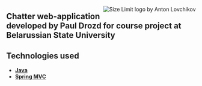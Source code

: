 <img src="https://www.bsu.by/Cache/Page/653933.jpg" align="right"
     title="Size Limit logo by Anton Lovchikov">
 <h2>Chatter web-application developed by Paul Drozd for course project at Belarussian State University</h2>

 ## Technologies used
 
 * **[Java](https://www.oracle.com/technetwork/java/javase/documentation/index.html)**
* **[Spring MVC](https://docs.spring.io/spring/docs/current/spring-framework-reference/web.html)**